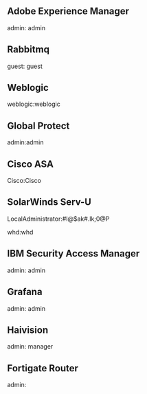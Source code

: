 ## Adobe Experience Manager
admin: admin

## Rabbitmq
guest: guest

## Weblogic
weblogic:weblogic

## Global Protect
admin:admin

## Cisco ASA
Cisco:Cisco

## SolarWinds Serv-U
LocalAdministrator:#l@$ak#.lk;0@P

whd:whd

## IBM Security Access Manager
admin: admin

## Grafana
admin: admin

## Haivision
admin: manager

## Fortigate Router
admin: <blank>

